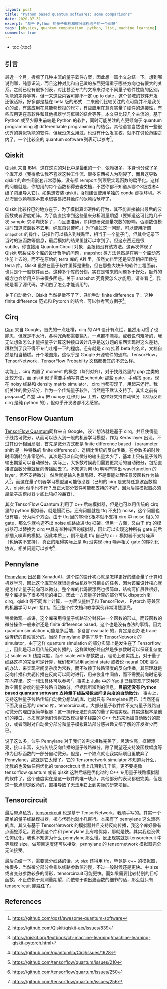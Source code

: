 ```yaml
---
layout: post
title: "Python based quantum softwares: some comparisons"
date: 2020-07-31
excerpt: "基于 Python 的量子编程和微分编程结合的一个调研"
tags: [physics, quantum computation, python, list, machine learning]
comments: true
---
```


* toc
{:toc}


## 引言

最近一个月，折腾了几种主流的量子软件方案，因此想一篇小文总结一下。想到哪说到哪，纯意识流，而且这种对比和自己做的东西更偏重于哪些方向也有很大的关系。之前已经有很多列表，对比甚至专门的文章来讨论不同量子软件性能的区别，功能的差异等等。但一来这些内容可能不一定 up to date，这个领域的软件开发还很活跃，好多都是挂在 beta 版的形式；二来他们比较关注的点可能并不是我关心的点，有些应用在意能够模拟的尺寸，有些应用在意真实量子硬件的连接性，有些应用更在意软件和其他机器学习框架的结合等等。本文只比较几个主流的，基于 Python 或至少原生前端是 Python 的软件，同时可能关注的点更倾向于 quantum programming 和 differentiable programming 的结合。其他语言当然也有一些很优秀的类似功能的软件，但我没怎么用过，也没有什么发言权，就不在讨论范围之内了，一个比较全的 quantum software 列表可以参考[^list]。

## Qiskit

[Qiskit](https://github.com/Qiskit) 来自 IBM，这在这次的对比中是最重的一个，依赖极多，本身也分成了多个库开发（我得承认我不喜欢这种工作流，很多东西被人为割裂了，而且这导致 qiskit 的命空间嵌套非常恐怖，没有都 reimport 到顶层实现函数的扁平化。这样的问题就是，你想用的每个函数都得去查文档，不然你都不知道从哪个3级或者4级子包里导入它）。如果想安装 qiskit，强烈建议使用单独的 conda 虚拟环境。不然海量依赖和版本要求很容易把其他库的依赖给破坏了。

Qiskit 比较拧巴的地方在于，为了模拟真实硬件的行为，其不能直接输出最后的波函数或者密度矩阵。为了能直接拿到这些量来分析测量期望（要知道这可比跑几千次 sample 求平均快多了，而且更准确，除非想研究测量次数的影响，否则数值模拟时知道波函数不去用，纯属自讨苦吃。）为了绕过这一问题，可以使用所谓 `snapshot` 的操作，该操作可以插入到线路里，相当于一个量子门，但其会记录下当时的波函数等信息，最后模拟的结果里就可以拿到了。但这东西还是很 subtle，你直接用 QuantumCircuit 对象，会报错没有该方法。这再次体现了 Qiskit 劈裂成多个库的设计哲学的问题，snapshot 类方法竟然是在另一个库动态注册上去的，而不在原始的 terra 库的 API 里，虽然文档里还是显示相应函数在 terra 库。Qiskit 虽然在量子软件里算是重些，但在那些大块头的软件工程面前，也只是个一般软件而已，这种多个库的分割，实在是带来的问题多于好处，额外的概念也会给用户带来很多困惑。关于 snapshot 究竟要怎么才能用，请查看 [^aerissue]，我硬是看了源代码，才明白了怎么才能调用的。

关于自动微分，Qiskit 当然是做不了了，只能手动 finite difference 了，这种 finite difference 范式和 Pytorch 的结合，可以参考官方例子[^tutorial]。

## Cirq

[Cirq](https://github.com/quantumlib/Cirq) 来自 Google。首先的一点吐槽，cirq 的 API 设计有点烂，虽然用习惯了也能忍，但就是不太行，各种冗余都需要输入，一点都不漂亮。或者说句难听的，我无法想象怎么才能把量子计算这种接口设计几乎是送分题的东西实现得这么差劲，糟糕到了我不得不专门吐槽一下的程度。还有就是 cirq 挂着 beta 的名义，文档自然是相当糟糕。开个地图炮，这似乎是 Google 开源软件的通病，TensorFlow，TensorNetwork，TensorFlow Probability 文档都极其的不怎么样。

功能上，cirq 内置了 moment 的概念（每列对齐），对于找线路里的 gap 之类的比较方便，而 qiskit 似乎需要手动写算法 schedule 那些 gate，手动找 gap。现在 noisy 线路和 density matrix simulator， cirq 也都实现了，用起来还行。我们关注的微分部分，作为一个传统量子软件，当然是不默认支持了。其实之前有 proposal[^cirqissue] 希望 cirq 把 numpy 迁移到 jax 上去，这样好支持自动微分（因为反正 cirq 是纯 python 的），但似乎开发者都不太感冒。

## TensorFlow Quantum

[TensorFlow Quantum](https://github.com/tensorflow/quantum)同样来自 Google， 设计想法就是基于 cirq，并且使得量子线路可微分，从而可以嵌入到一般的机器学习模型，作为 Keras layer 出现。不过其设计相当局限，首先是微分方式都是 finite difference based （parameter shift 是一种特殊的 finite difference），这相比传统的反向传播，在参数多的时候时间消耗会非常恐怖。其次是可以自动微分的输出量太少了，基本上只有量子线路输出期望可以自动微分。实际上，大多数时候我们需要更灵活的自动微分，包括直接波函数分量就反向传播回去了。不知道为何 tfq 明明有输出 wavefunction 的 layer，但不支持微分。然后就是输入也很局限，不是很能处理任意波函数作为输入[^wavefunctionissue]，而这在量子机器学习模型里可能很必要（已知的 cirq 是支持任意波函数输入，qiskit 似乎也不行？反正大部分软件可能都支持的不好，因为后端模拟器必须是量子态模拟器才能比较好的兼容）。

其次 TensorFlow Quantum 利用了 c++ 后端模拟器，但是也可以用传统的 cirq 里的 python 模拟器，就是慢而已。还有问题就是 tfq 不支持 noise，这个问题也很有趣，分为两个方面。由于 tfq 里的序列化根本就不支持 cirq 中 noise 相关的 gate，那么你就构造不出 noise 线路放进 tfq 框架。但另一方面，又由于 tfq 的模拟器可以替换为 cirq 中具有某种噪声的模拟器，因此可以实现这种所有 gate 前后都插入噪声的模拟。因此本质上，倒不是说 tfq 自己的 c++ 模拟器不支持噪声（也确实不支持），真正的阻碍实际上是 tfq 没实现 cirq 噪声相关 gate 的序列化协议。相关问题可以参考[^noiseissue].

## Pennylane

[Pennylane](https://github.com/PennyLaneAI/pennylane) 出品自 XanaduAI，这个库的设计初心就是怎样更好的结合量子计算和机器学习，因此这个库天然就很适合做机器学习相关的任务，因为该库设计核心就是怎样让量子前向可以微分。整个库的代码很漂亮也很简单，结构可扩展性很好，整个库提供了很多可能的接口，因此一方面量子计算的部分可以 dispatch 到 cirq，qiskit 等不同库上计算，一方面又提供了和 TensorFlow， Pytorch 等兼容的机器学习 layer 接口。而且整个库文档和教学案例非常清楚漂亮。

稍微微观一点讲，这个库采用将量子线路部分封装进一个函数的形式，而该函数的微分操作一般来讲还是 finite difference based，这个也是没有办法的事情。因为 quantum simulation 可能是多后端，多语言 evaluate 的，肯定是没办法 trace 做传统的自动微分的。当然 Pennylane 提供了基于 [TensorNetwork](https://github.com/google/TensorNetwork) 的 simulator，由于这样 quantum simulation 的部分实际上是发生在了 Tensorflow 上，因此是可以用传统反向传播的，这样做的好处自然是多参数时可以保证复杂度只  scale with 线路深度，而不 scale with 参数数目。理论上和实践上，对于量子线路这样的完全可逆计算，我们都可以用 adjoint state 或者说 neural ODE 类似的办法，来实现空间复杂度为常数，而不依赖于线路深度的反向传播，其原理就是反向传播和共轭传播在反向可以同时进行，用来恢复中间值，而不需要前向时记录在内存里。这一想法具体可以参考[^tfqissue]，事实上 Julia 中的 [Yao.jl](https://github.com/QuantumBFS/Yao.jl) 已经实现了这种常数空间复杂度的量子线路自动微分。但据我所知到的信息，**目前还没有 Python based quantum software 支持量子线路常数空间复杂度的自动微分。** 事实上，支持这种量子线路传统自动微分想法的库，也就只有 Pennylane 而已（当然还有下面我自己写的 demo 库，tensorcircuit）。大部分量子软件库不支持量子线路自动微分的理由很简单粗暴：这一操作无法在真实的量子实验实现。其实这根本是他们的接口，本质就是他们懒得去改模拟量子线路的 C++ 代码来添加自动微分的部分，或者同时对自动微分部分和量子模拟算法部分感兴趣又都了解的开发者少而已。

说了这么多，似乎 Pennylane 对于我们的需求堪称完美了，灵活性高，框架漂亮，接口丰富，支持传统反向传播的量子线路微分，除了期望还支持波函数幅度等作为目标函数的一部分自动微分。但是，一个缺点就让我实际项目里放弃了 Pennylane，那就是它太慢了。它的 Tensornetwork simulator 不知道为什么，比我的也没做任何优化的 tensorcircuit 慢上几百到几千倍，更不要提像 tensorflow quantum 或者 qiskit 这种后端是优化过的 C++ 专用量子线路模拟器的软件了。这个速度实在是这一软件的唯一缺点，其他部分的表现都很完美，但是这一缺点却是致命的，直接导致了无法用它上到实际的研究项目。

## Tensorcircuit

最后带点私货，[tensorcircuit](https://github.com/refraction-ray/tensorcircuit) 也是基于 TensorNetwork，我顺手写的。其实一个简单的量子线路模拟器，核心代码也就小几百行。本来有了 pennylane 这么漂亮的库，其又有基于 TensorNetwork 的模拟器并且支持反向传播，我这个库好像有点画蛇添足。要说我这个库和 pennylane 比有啥优势，那就是快。其实我也没做任何优化，我也不知道为什么 pennylane 那么慢。反正现实就是 tensorcircuit 中等规模 size，做项目速度还可以接受，pennylane 的 tensornetwork 模拟器完全无法接受。

最后总结一下，需要微分线路的话，大 size 还得用 tfq，毕竟是 c++ 的模拟器，快很多，当然微分部分会乘以线路参数倍的慢，不过一般时候还是更快。中 size 或者变分参数较多的情形，tensorcircuit 可能更快。而如果需要比较特别的目标函数，不止依赖于观测量期望，而依赖于输出波函数的细节的话，那么就只有 tensorcircuit 能胜任了。

## References

[^list]: <https://github.com/qosf/awesome-quantum-software>

[^tfqissue]: <https://github.com/tensorflow/quantum/issues/256>

[^cirqissue]: <https://github.com/quantumlib/Cirq/issues/1628>

[^aerissue]: <https://github.com/Qiskit/qiskit-aer/issues/839>

[^wavefunctionissue]: <https://github.com/tensorflow/quantum/issues/210>

[^noiseissue]: <https://github.com/tensorflow/quantum/issues/250>

[^tutorial]: <https://qiskit.org/textbook/ch-machine-learning/machine-learning-qiskit-pytorch.html>